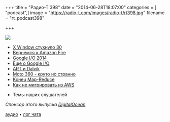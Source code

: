 +++
title = "Радио-Т 398"
date = "2014-06-28T18:07:00"
categories = [ "podcast",]
image = "https://radio-t.com/images/radio-t/rt398.jpg"
filename = "rt_podcast398"

+++

![](https://radio-t.com/images/radio-t/rt398.jpg)

* [X Window стукнуло 30](http://prsm.tc/xyFlph)
* [Вернемся к Amazon Fire](http://www.nytimes.com/2014/06/19/technology/personaltech/amazon-fire-phones-missed-opportunities.html)
* [Google I/O 2014](http://prsm.tc/3QrgtR)
* [Еще о Google I/O](http://blogs.computerworld.com/android/24064/google-io-2014)
* [ART и Dalvik](https://www.tbray.org/ongoing/When/201x/2014/06/25/Art-and-Dalvik)
* [Moto 360 - круто но странно](http://mashable.com/2014/06/26/moto-360-hands-on/)
* [Конец Map-Reduce](http://prsm.tc/L8eOl6)
* [Как не мигрировать из AWS](http://instagram-engineering.tumblr.com/post/89992572022/migrating-aws-fb)
- Темы наших слушателей

_Спонсор этого выпуска [DigitalOcean](https://www.digitalocean.com)_

[аудио](http://cdn.radio-t.com/rt_podcast398.mp3) • [лог чата](http://chat.radio-t.com/logs/radio-t-398.html)
<audio src="http://cdn.radio-t.com/rt_podcast398.mp3" preload="none"></audio>
